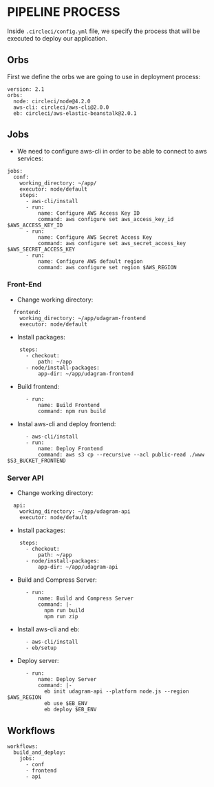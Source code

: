 # PIPELINE PROCESS

Inside `.circleci/config.yml` file, we specify the process that will be executed to deploy our application.

## Orbs 

First we define the orbs we are going to use in deployment process:
```
version: 2.1
orbs:
  node: circleci/node@4.2.0
  aws-cli: circleci/aws-cli@2.0.0
  eb: circleci/aws-elastic-beanstalk@2.0.1
```
## Jobs 

- We need to configure aws-cli in order to be able to connect to aws services:

```
jobs:
  conf:
    working_directory: ~/app/
    executor: node/default
    steps:
      - aws-cli/install
      - run:
          name: Configure AWS Access Key ID
          command: aws configure set aws_access_key_id $AWS_ACCESS_KEY_ID
      - run:
          name: Configure AWS Secret Access Key
          command: aws configure set aws_secret_access_key $AWS_SECRET_ACCESS_KEY
      - run:
          name: Configure AWS default region
          command: aws configure set region $AWS_REGION
```
### Front-End

- Change working directory: 
```
  frontend:
    working_directory: ~/app/udagram-frontend
    executor: node/default
```

- Install packages:
```
    steps:
      - checkout:
          path: ~/app
      - node/install-packages:
          app-dir: ~/app/udagram-frontend
```

- Build frontend:
```
      - run:
          name: Build Frontend
          command: npm run build
```

- Instal aws-cli and deploy frontend: 
```
      - aws-cli/install
      - run:
          name: Deploy Frontend
          command: aws s3 cp --recursive --acl public-read ./www $S3_BUCKET_FRONTEND
```
### Server API

- Change working directory: 
```
  api:
    working_directory: ~/app/udagram-api
    executor: node/default
```

- Install packages:
```
    steps:
      - checkout:
          path: ~/app
      - node/install-packages:
          app-dir: ~/app/udagram-api
```

- Build and Compress Server:
```
      - run:
          name: Build and Compress Server
          command: |-
            npm run build
            npm run zip
```

- Install aws-cli and eb:
```
      - aws-cli/install
      - eb/setup
```

- Deploy server:
```
      - run:
          name: Deploy Server
          command: |-
            eb init udagram-api --platform node.js --region $AWS_REGION
            eb use $EB_ENV
            eb deploy $EB_ENV
```

## Workflows

```
workflows:
  build_and_deploy:
    jobs:
      - conf
      - frontend
      - api

```